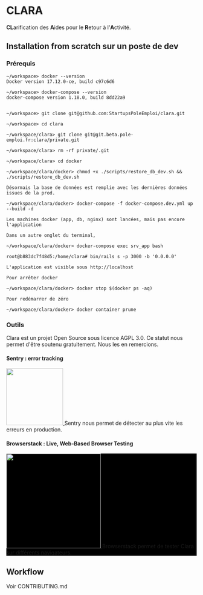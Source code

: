 # CLARA

**CL**arification des **A**ides pour le **R**etour à l'**A**ctivité.

## Installation from scratch sur un poste de dev

### Prérequis

```
~/workspace> docker --version
Docker version 17.12.0-ce, build c97c6d6

~/workspace> docker-compose --version
docker-compose version 1.18.0, build 8dd22a9


~/workspace> git clone git@github.com:StartupsPoleEmploi/clara.git

~/workspace> cd clara

~/workspace/clara> git clone git@git.beta.pole-emploi.fr:clara/private.git

~/workspace/clara> rm -rf private/.git

~/workspace/clara> cd docker 

~/workspace/clara/docker> chmod +x ./scripts/restore_db_dev.sh && ./scripts/restore_db_dev.sh

Désormais la base de données est remplie avec les dernières données issues de la prod.

~/workspace/clara/docker> docker-compose -f docker-compose.dev.yml up --build -d

Les machines docker (app, db, nginx) sont lancées, mais pas encore l'application

Dans un autre onglet du terminal, 

~/workspace/clara/docker> docker-compose exec srv_app bash

root@b883dc7f48d5:/home/clara# bin/rails s -p 3000 -b '0.0.0.0'

L'application est visible sous http://localhost

Pour arrêter docker

~/workspace/clara/docker> docker stop $(docker ps -aq)

Pour redémarrer de zéro

~/workspace/clara/docker> docker container prune

```

### Outils 
Clara est un projet Open Source sous licence AGPL 3.0. 
Ce statut nous permet d'être soutenu gratuitement. Nous les en remercions.

#### Sentry : error tracking
<p>
  <a href="https://sentry.io">
  <img src="https://sentry-brand.storage.googleapis.com/sentry-logo-black.png" width="150"/>
 </a>
Sentry nous permet de détecter au plus vite les erreurs en production.

</p>

#### Browserstack : Live, Web-Based Browser Testing
<p style="background-color: black;">
 <a href="https://www.browserstack.com/">
  <img src="https://www.browserstack.com/images/layout/browserstack-logo-600x315.png" width="250"/>
 </a>
 Browserstack permet de tester Clara sur différents navigateurs.
</p>

## Workflow

Voir CONTRIBUTING.md
